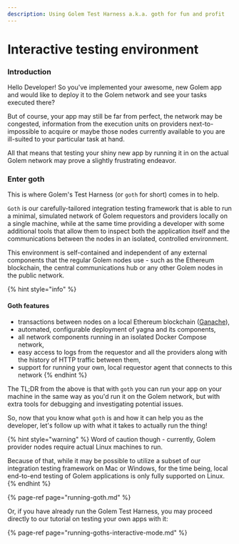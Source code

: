 ```yaml
---
description: Using Golem Test Harness a.k.a. goth for fun and profit
---
```


# Interactive testing environment

### Introduction

Hello Developer! So you've implemented your awesome, new Golem app and would like to deploy it to the Golem network and see your tasks executed there?

But of course, your app may still be far from perfect, the network may be congested, information from the execution units on providers next-to-impossible to acquire or maybe those nodes currently available to you are ill-suited to your particular task at hand.

All that means that testing your shiny new app by running it in on the actual Golem network may prove a slightly frustrating endeavor. 

### Enter goth

This is where Golem's Test Harness \(or `goth` for short\) comes in to help. 

`Goth` is our carefully-tailored integration testing framework that is able to run a minimal, simulated network of Golem requestors and providers locally on a single machine, while at the same time providing a developer with some additional tools that allow them to inspect both the application itself and the communications between the nodes in an isolated, controlled environment.

This environment is self-contained and independent of any external components that the regular Golem nodes use - such as the Ethereum blockchain, the central communications hub or any other Golem nodes in the public network. 

{% hint style="info" %}
#### Goth features

* transactions between nodes on a local Ethereum blockchain \([Ganache](https://github.com/trufflesuite/ganache)\),
* automated, configurable deployment of yagna and its components,
* all network components running in an isolated Docker Compose network,
* easy access to logs from the requestor and all the providers along with the history of HTTP traffic between them,
* support for running your own, local requestor agent that connects to this network
{% endhint %}

The TL;DR from the above is that with `goth` you can run your app on your machine in the same way as you'd run it on the Golem network, but with extra tools for debugging and investigating potential issues.

So, now that you know what `goth` is and how it can help you as the developer, let's follow up with what it takes to actually run the thing!

{% hint style="warning" %}
Word of caution though - currently, Golem provider nodes require actual Linux machines to run.

Because of that, while it may be possible to utilize a subset of our integration testing framework on Mac or Windows, for the time being, local end-to-end testing of Golem applications is only fully supported on Linux.
{% endhint %}

{% page-ref page="running-goth.md" %}

Or, if you have already run the Golem Test Harness, you may proceed directly to our tutorial on testing your own apps with it:

{% page-ref page="running-goths-interactive-mode.md" %}

